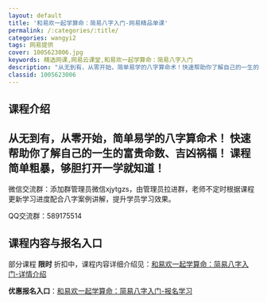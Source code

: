 ```yaml
---
layout: default
title: '和易欢一起学算命：简易八字入门-网易精品单课'
permalink: /:categories/:title/
categories: wangyi2
tags: 网易提供
cover: 1005623006.jpg
keywords: 精选网课,网易云课堂,和易欢一起学算命：简易八字入门
description: "从无到有，从零开始，简单易学的八字算命术！快速帮助你了解自己的一生的富贵命数、吉凶祸福！课程简单粗暴，够胆打开一学就知道！----------------------------------"
classid: 1005623006
---
```


## 课程介绍

从无到有，从零开始，简单易学的八字算命术！
快速帮助你了解自己的一生的富贵命数、吉凶祸福！
课程简单粗暴，够胆打开一学就知道！
-------------------------------------------------------------------------------------
微信交流群：添加群管理员微信xjytgzs，由管理员拉进群，老师不定时根据课程更新学习进度配合八字案例讲解，提升学员学习效果。

QQ交流群：589175514

## 课程内容与报名入口

部分课程 **限时** 折扣中，课程内容详细介绍见：[和易欢一起学算命：简易八字入门-详情介绍](https://study.163.com/course/introduction/1005623006.htm?share=1&shareId=1025206652&utm_campaign=share&utm_medium=iphoneShare&utm_source=&utm_u=1025206652)

**优惠报名入口**：[和易欢一起学算命：简易八字入门-报名学习](https://study.163.com/course/introduction/1005623006.htm?share=1&shareId=1025206652&utm_campaign=share&utm_medium=iphoneShare&utm_source=&utm_u=1025206652)

